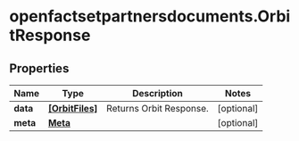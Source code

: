 # openfactsetpartnersdocuments.OrbitResponse

## Properties

Name | Type | Description | Notes
------------ | ------------- | ------------- | -------------
**data** | [**[OrbitFiles]**](OrbitFiles.md) | Returns Orbit Response. | [optional] 
**meta** | [**Meta**](Meta.md) |  | [optional] 


